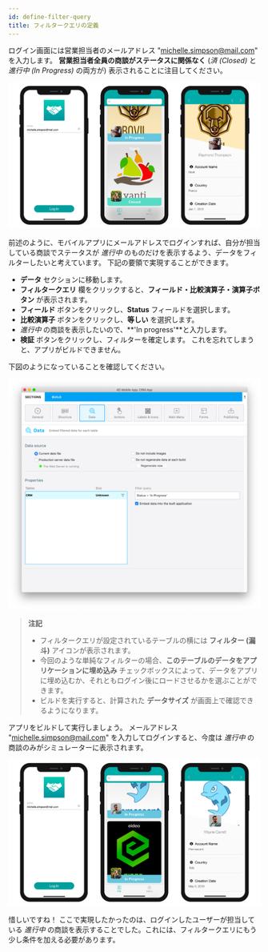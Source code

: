 ```yaml
---
id: define-filter-query
title: フィルタークエリの定義
---
```


ログイン画面には営業担当者のメールアドレス "michelle.simpson@mail.com" を入力します。 **営業担当者全員の商談がステータスに関係なく** (*済 (Closed)* と *進行中 (In Progress)* の両方が) 表示されることに注目してください。

![クエリフィルターが設定されていないアプリ](img/ios-app-without-queries.png)

前述のように、モバイルアプリにメールアドレスでログインすれば、自分が担当している商談でステータスが *進行中* のものだけを表示するよう、データをフィルターしたいと考えています。 下記の要領で実現することができます。

* **データ** セクションに移動します。
* **フィルタークエリ** 欄をクリックすると、**フィールド・比較演算子・演算子ボタン** が表示されます。
* **フィールド** ボタンをクリックし、**Status** フィールドを選択します。
* **比較演算子** ボタンをクリックし、**等しい** を選択します。
* *進行中* の商談を表示したいので、**&apos;In progress&apos;**と入力します。
* **検証** ボタンをクリックし、フィルターを確定します。 これを忘れてしまうと、アプリがビルドできません。

下図のようになっていることを確認してください。

![CRM（顧客管理）データベース](img/filterquery.png)

> **注記**
> 
> * フィルタークエリが設定されているテーブルの横には **フィルター (漏斗)** アイコンが表示されます。
> * 今回のような単純なフィルターの場合、**このテーブルのデータをアプリケーションに埋め込み** チェックボックスによって、データをアプリに埋め込むか、それともログイン後にロードさせるかを選ぶことができます。
> * ビルドを実行すると、計算された **データサイズ** が画面上で確認できるようになります。

アプリをビルドして実行しましょう。 メールアドレス "michelle.simpson@mail.com" を入力してログインすると、今度は *進行中* の商談のみがシミュレーターに表示されます。

![単純なクエリフィルターが設定されているアプリ](img/restrited-queries-basic-query.png)

惜しいですね！ ここで実現したかったのは、ログインしたユーザーが担当している *進行中* の商談を表示することでした。これには、フィルタークエリにもう少し条件を加える必要があります。


